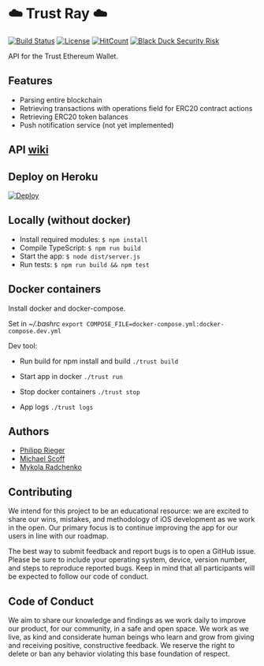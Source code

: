 # :cloud: Trust Ray :cloud:

[![Build Status](https://travis-ci.org/TrustWallet/trust-ray.svg?branch=master)](https://travis-ci.org/TrustWallet/trust-ray)
[![License](https://img.shields.io/badge/license-GPL3-green.svg?style=flat)](https://github.com/fastlane/fastlane/blob/master/LICENSE)
[![HitCount](http://hits.dwyl.io/rip32700/TrustWallet/trust-wallet-backend.svg)](http://hits.dwyl.io/rip32700/TrustWallet/trust-wallet-backend)
[![Black Duck Security Risk](https://copilot.blackducksoftware.com/github/repos/TrustWallet/trust-ray/branches/token_endpoint/badge-risk.svg)](https://copilot.blackducksoftware.com/github/repos/TrustWallet/trust-ray/branches/token_endpoint)


API for the Trust Ethereum Wallet.

## Features

* Parsing entire blockchain
* Retrieving transactions with operations field for ERC20 contract actions
* Retrieving ERC20 token balances
* Push notification service (not yet implemented)

## API [wiki](https://github.com/TrustWallet/trust-ray/wiki/API)

    
## Deploy on Heroku
[![Deploy](https://www.herokucdn.com/deploy/button.svg)](https://www.heroku.com/deploy/?template=https://github.com/TrustWallet/trust-wallet-backend)

## Locally (without docker)
* Install required modules:
  ```$ npm install```
* Compile TypeScript:
  ```$ npm run build```
* Start the app:
   ```$ node dist/server.js```
* Run tests:
   ```$ npm run build && npm test```

## Docker containers
Install docker and docker-compose.

Set in *~/.bashrc*
```export COMPOSE_FILE=docker-compose.yml:docker-compose.dev.yml```

Dev tool:

* Run build for npm install and build
```./trust build```

* Start app in docker
```./trust run```

* Stop docker containers
```./trust stop```

* App logs
```./trust logs```

## Authors

* [Philipp Rieger](https://github.com/rip32700)
* [Michael Scoff](https://github.com/michaelScoff)
* [Mykola Radchenko](https://github.com/kolya182)


## Contributing

We intend for this project to be an educational resource: we are excited to
share our wins, mistakes, and methodology of iOS development as we work
in the open. Our primary focus is to continue improving the app for our users in
line with our roadmap.

The best way to submit feedback and report bugs is to open a GitHub issue.
Please be sure to include your operating system, device, version number, and
steps to reproduce reported bugs. Keep in mind that all participants will be
expected to follow our code of conduct.

## Code of Conduct

We aim to share our knowledge and findings as we work daily to improve our
product, for our community, in a safe and open space. We work as we live, as
kind and considerate human beings who learn and grow from giving and receiving
positive, constructive feedback. We reserve the right to delete or ban any
behavior violating this base foundation of respect.
